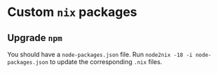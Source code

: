 # Custom `nix` packages

## Upgrade `npm`

You should have a `node-packages.json` file.
Run `node2nix -18 -i node-packages.json` to update the corresponding `.nix`
files.
